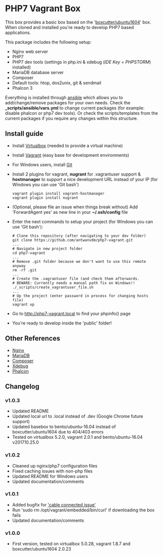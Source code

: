 # PHP7 Vagrant Box
This box provides a basic box based on the 
'[boxcutter/ubuntu1604](https://app.vagrantup.com/bento/boxes/ubuntu-16.04)' box.
When cloned and installed you're ready to develop PHP7 based applications.

This package includes the following setup:

* Nginx web server
* PHP7
* PHP7 dev tools (settings in php.ini & xdebug (*IDE Key = PHPSTORM*) installed)
* MariaDB database server
* Composer
* Default tools: htop, dos2unix, git & sendmail
* Phalcon 3

Everything is installed through [ansible](https://www.ansible.com/) which allows you to 
add/change/remove packages for your own needs. Check the **_scripts/ansible/vars.yml** to 
change current packages (for example: disable phalcon or php7 dev tools). Or check the 
scripts/templates from the current packages if you require any changes within this structure.

## Install guide
* Install [Virtualbox](https://www.virtualbox.org/wiki/Downloads) (needed to provide a 
virtual machine)
* Install [Vagrant](https://www.vagrantup.com/) (easy base for development environments)
* For Windows users, install [Git](https://git-scm.com/download/win)
* Install 2 plugins for vagrant, **nugrant** for .vagrantuser support & **hostmanager** to 
support a nice development URL instead of your IP (for Windows you can use 'Git bash')

    ```
    vagrant plugin install vagrant-hostmanager
    vagrant plugin install nugrant
    ```

* (Optional, please file an issue when things break without) Add 'ForwardAgent yes' as new 
line in your **~/.ssh/config** file
* Enter the next commands to setup your project (for Windows you can use 'Git bash'):

    ```
    # Clone this repository (after navigating to your dev folder)
    git clone https://github.com/antwanvdm/php7-vagrant.git
    ...
    # Navigate in new project folder
    cd php7-vagrant
    ...
    # Remove .git folder because we don't want to use this remote anyway
    rm -rf .git
    ...
    # Create the .vagrantuser file (and check them afterwards.
    # BEWARE: Currently needs a manual path fix on Windows!!
    ./_scripts/create_vagrantuser_file.sh
    ...
    # Up the project (enter password in process for changing hosts file)
    vagrant up
    ```

* Go to http://php7-vagrant.local to find your phpinfo() page
* You're ready to develop inside the 'public' folder!

## Other References
* [Nginx](https://www.nginx.com/resources/wiki/)
* [MariaDB](https://mariadb.org/)
* [Composer](https://getcomposer.org/)
* [Xdebug](https://xdebug.org/)
* [Phalcon](https://phalconphp.com/en/)

## Changelog
### v1.0.3
* Updated README
* Updated local url to .local instead of .dev (Google Chrome future support)
* Updated basebox to bento/ubuntu-16.04 instead of boxcutter/ubuntu1604 due to 404/403 errors
* Tested on virtualbox 5.2.0, vagrant 2.0.1 and bento/ubuntu-16.04 v201710.25.0

### v1.0.2
* Cleaned up nginx/php7 configuration files
* Fixed caching issues with non-php files
* Updated README for Windows users
* Updated documentation/comments

### v1.0.1
* Added bugfix for ['cable connected issue'](https://lists.debian.org/debian-cloud/2016/09/msg00051.html)
* Run 'sudo rm /opt/vagrant/embedded/bin/curl' if downloading the box fails
* Updated documentation/comments

### v1.0.0
* First version, tested on virtualbox 5.0.28, vagrant 1.8.7 and boxcutter/ubuntu1604 2.0.23
